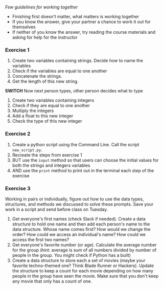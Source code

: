 *Few guidelines for working together*
- Finishing first doesn't matter, what matters is working together
- If you know the answer, give your partner a chance to work it out for themselves
- If neither of you know the answer, try reading the course materials and asking for help for the instructor

### Exercise 1

1. Create two variables containing strings. Decide how to name the variables
2. Check if the variables are equal to one another
3. Concatenate the strings.
4. Get the length of this new string.

**SWITCH**
Now next person types, other person decides what to type

1. Create two variables containing integers
2. Check if they are equal to one another
3. Multiply the integers
4. Add a float to this new integer
5. Check the type of this new integer

### Exercise 2

1. Create a python script using the Command Line. Call the script `new_script.py`.
2. Recreate the steps from exercise 1
3. BUT use the `input` method so that users can choose the initial values for both the strings and integers variables
4. AND use the `print` method to print out in the terminal each step of the exercise

### Exercise 3

Working in pairs or individually, figure out how to use the data types, structures, and methods we discussed to solve these prompts. Save your work in a script and send before class on Tuesday.
1. Get everyone's first names (check Slack if needed). Create a data structure to hold one name and then add each person's name to the data structure. Whose name comes first? How would we change the order? How could we access an individual's name? How could we access the first two names?
2. Get everyone's favorite number (or age). Calculate the average number for the group (hint: average is sum of all numbers divided by number of people in the group. You might check if Python has a built)
3. Create a data structure to store each a set of movies (maybe your favorite techno-themed one? Think Blade Runner or Hackers). Update the structure to keep a count for each movie depending on how many people in the group have seen the movie. Make sure that you don't keep any movie that only has a count of one.
